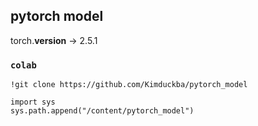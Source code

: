 ## **pytorch model**

torch.__version__     ->  2.5.1 <br>


### ```colab```
```
!git clone https://github.com/Kimduckba/pytorch_model

import sys
sys.path.append("/content/pytorch_model")

